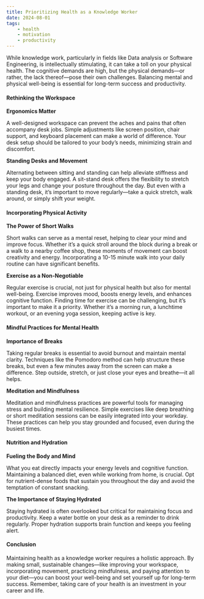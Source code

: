 ```yaml
---
title: Prioritizing Health as a Knowledge Worker
date: 2024-08-01
tags:
    - health
    - motivation
    - productivity
---
```

While knowledge work, particularly in fields like Data analysis or Software Engineering, is intellectually stimulating, it can take a toll on your physical health. The cognitive demands are high, but the physical demands—or rather, the lack thereof—pose their own challenges. Balancing mental and physical well-being is essential for long-term success and productivity.

#### Rethinking the Workspace

**Ergonomics Matter**

A well-designed workspace can prevent the aches and pains that often accompany desk jobs. Simple adjustments like screen position, chair support, and keyboard placement can make a world of difference. Your desk setup should be tailored to your body’s needs, minimizing strain and discomfort.

**Standing Desks and Movement**

Alternating between sitting and standing can help alleviate stiffness and keep your body engaged. A sit-stand desk offers the flexibility to stretch your legs and change your posture throughout the day. But even with a standing desk, it’s important to move regularly—take a quick stretch, walk around, or simply shift your weight.

#### Incorporating Physical Activity

**The Power of Short Walks**

Short walks can serve as a mental reset, helping to clear your mind and improve focus. Whether it’s a quick stroll around the block during a break or a walk to a nearby coffee shop, these moments of movement can boost creativity and energy. Incorporating a 10-15 minute walk into your daily routine can have significant benefits.

**Exercise as a Non-Negotiable**

Regular exercise is crucial, not just for physical health but also for mental well-being. Exercise improves mood, boosts energy levels, and enhances cognitive function. Finding time for exercise can be challenging, but it’s important to make it a priority. Whether it’s a morning run, a lunchtime workout, or an evening yoga session, keeping active is key.

#### Mindful Practices for Mental Health

**Importance of Breaks**

Taking regular breaks is essential to avoid burnout and maintain mental clarity. Techniques like the Pomodoro method can help structure these breaks, but even a few minutes away from the screen can make a difference. Step outside, stretch, or just close your eyes and breathe—it all helps.

**Meditation and Mindfulness**

Meditation and mindfulness practices are powerful tools for managing stress and building mental resilience. Simple exercises like deep breathing or short meditation sessions can be easily integrated into your workday. These practices can help you stay grounded and focused, even during the busiest times.

#### Nutrition and Hydration

**Fueling the Body and Mind**

What you eat directly impacts your energy levels and cognitive function. Maintaining a balanced diet, even while working from home, is crucial. Opt for nutrient-dense foods that sustain you throughout the day and avoid the temptation of constant snacking.

**The Importance of Staying Hydrated**

Staying hydrated is often overlooked but critical for maintaining focus and productivity. Keep a water bottle on your desk as a reminder to drink regularly. Proper hydration supports brain function and keeps you feeling alert.

#### Conclusion

Maintaining health as a knowledge worker requires a holistic approach. By making small, sustainable changes—like improving your workspace, incorporating movement, practicing mindfulness, and paying attention to your diet—you can boost your well-being and set yourself up for long-term success. Remember, taking care of your health is an investment in your career and life.